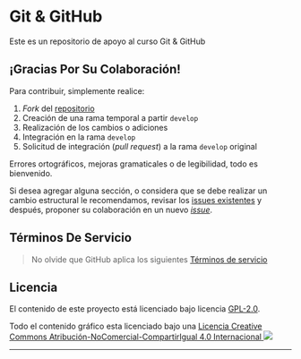 # Git &amp; GitHub

Este es un repositorio de apoyo al curso Git &amp; GitHub

## ¡Gracias Por Su Colaboración!

Para contribuir, simplemente realice:

1. _Fork_ del [repositorio](https://github.com/netec-dev/curso-github)
2. Creación de una rama temporal a partir `develop`
3. Realización de los cambios o adiciones
4. Integración en la rama `develop`
5. Solicitud de integración (_pull request_) a la rama `develop` original

Errores ortográficos, mejoras gramaticales o de legibilidad, todo es bienvenido.

Si desea agregar alguna sección, o considera que se debe realizar un cambio estructural le recomendamos, revisar los [issues existentes](https://github.com/netec-dev/curso-github/issues) y después, proponer su colaboración en un nuevo [_issue_](https://github.com/netec-dev/curso-github/issues/new).

## Términos De Servicio

> No olvide que GitHub aplica los siguientes [Términos de servicio](https://docs.github.com/es/site-policy/github-terms/github-terms-of-service) 

## Licencia

El contenido de este proyecto está licenciado bajo licencia [GPL-2.0](LICENSE).

Todo el contenido gráfico esta licenciado bajo una [Licencia Creative Commons Atribución-NoComercial-CompartirIgual 4.0 Internacional ![](https://i.creativecommons.org/l/by-nc-sa/4.0/80x15.png)](http://creativecommons.org/licenses/by-nc-sa/4.0/ "Licencia Creative Commons")

---
